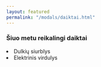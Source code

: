 ```yaml
---
layout: featured
permalink: "/modals/daiktai.html"
---
```


<h3>Šiuo metu reikalingi daiktai</h3>

<li>Dulkių siurblys</li>
<li>Elektrinis virdulys</li>